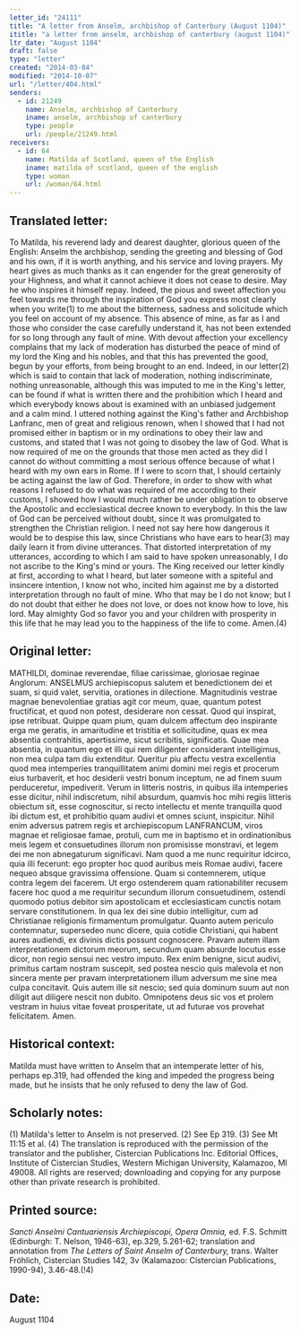```yaml
---
letter_id: "24111"
title: "A letter from Anselm, archbishop of Canterbury (August 1104)"
ititle: "a letter from anselm, archbishop of canterbury (august 1104)"
ltr_date: "August 1104"
draft: false
type: "letter"
created: "2014-03-04"
modified: "2014-10-07"
url: "/letter/404.html"
senders:
  - id: 21249
    name: Anselm, archbishop of Canterbury
    iname: anselm, archbishop of canterbury
    type: people
    url: /people/21249.html
receivers:
  - id: 64
    name: Matilda of Scotland, queen of the English
    iname: matilda of scotland, queen of the english
    type: woman
    url: /woman/64.html
---
```

<h2> Translated letter:</h2>To Matilda, his reverend lady and dearest daughter, glorious queen of the English: Anselm the archbishop, sending the greeting and blessing of God and his own, if it is worth anything, and his service and loving prayers.
My heart gives as much thanks as it can engender for the great generosity of your Highness, and what it cannot achieve it does not cease to desire. May he who inspires it himself repay. Indeed, the pious and sweet affection you feel towards me through the inspiration of God you express most clearly when you write(1) to me about the bitterness, sadness and solicitude which you feel on account of my absence. This absence of mine, as far as I and those who consider the case carefully understand it, has not been extended for so long through any fault of mine.
With devout affection your excellency complains that my lack of moderation has disturbed the peace of mind of my lord the King and his nobles, and that this has prevented the good, begun by your efforts, from being brought to an end. Indeed, in our letter(2) which is said to contain that lack of moderation, nothing indiscriminate, nothing unreasonable, although this was imputed to me in the King's letter, can be found if what is written there and the prohibition which I heard and which everybody knows about is examined with an unbiased judgement and a calm mind. I uttered nothing against the King's father and Archbishop Lanfranc, men of great and religious renown, when I showed that I had not promised either in baptism or in my ordinations to obey their law and customs, and stated that I was not going to disobey the law of God. What is now required of me on the grounds that those men acted as they did I cannot do without committing a most serious offence because of what I heard with my own ears in Rome. If I were to scorn that, I should certainly be acting against the law of God. Therefore, in order to show with what reasons I refused to do what was required of me according to their customs, I showed how I would much rather be under obligation to observe the Apostolic and ecclesiastical decree known to everybody. In this the law of God can be perceived without doubt, since it was promulgated to strengthen the Christian religion. I need not say here how dangerous it would be to despise this law, since Christians who have ears to hear(3) may daily learn it from divine utterances.
That distorted interpretation of my utterances, according to which I am said to have spoken unreasonably, I do not ascribe to the King's mind or yours. The King received our letter kindly at first, according to what I heard, but later someone with a spiteful and insincere intention, I know not who, incited him against me by a distorted interpretation through no fault of mine. Who that may be I do not know; but I do not doubt that either he does not love, or does not know how to love, his lord.
May almighty God so favor you and your children with prosperity in this life that he may lead you to the happiness of the life to come. Amen.(4)
<h2 class="mt-4"> Original letter:</h2>MATHILDI, dominae reverendae, filiae carissimae, gloriosae reginae Anglorum: ANSELMUS archiepiscopus salutem et benedictionem dei et suam, si quid valet, servitia, orationes in dilectione.
Magnitudinis vestrae magnae benevolentiae gratias agit cor meum, quae, quantum potest fructificat, et quod non potest, desiderare non cessat. Quod qui inspirat, ipse retribuat. Quippe quam pium, quam dulcem affectum deo inspirante erga me geratis, in amaritudine et tristitia et sollicitudine, quas ex mea absentia contrahitis, apertissime, sicut scribitis, significatis. Quae mea absentia, in quantum ego et illi qui rem diligenter considerant intelligimus, non mea culpa tam diu extenditur.
Queritur piu affectu vestra excellentia quod mea intemperies tranquillitatem animi domini mei regis et procerum eius turbaverit, et hoc desiderii vestri bonum inceptum, ne ad finem suum perduceretur, impediverit. Verum in litteris nostris, in quibus illa intemperies esse dicitur, nihil indiscretum, nihil absurdum, quamvis hoc mihi regiis litteris obiectum sit, esse cognoscitur, si recto intellectu et mente tranquilla quod ibi dictum est, et prohibitio quam audivi et omnes sciunt, inspicitur. Nihil enim adversus patrem regis et archiepiscopum LANFRANCUM, viros magnae et religiosae famae, protuli, cum me in baptismo et in ordinationibus meis legem et consuetudines illorum non promisisse monstravi, et legem dei me non abnegaturum significavi. Nam quod a me nunc requiritur idcirco, quia illi fecerunt: ego propter hoc quod auribus meis Romae audivi, facere nequeo absque gravissima offensione.  Quam si contemnerem, utique contra legem dei facerem. Ut ergo ostenderem quam rationabiliter recusem facere hoc quod a me requiritur secundum illorum consuetudinem, ostendi quomodo potius debitor sim apostolicam et ecclesiasticam cunctis notam servare constitutionem. In qua lex dei sine dubio intelligitur, cum ad Christianae religionis firmamentum promulgatur. Quanto autem periculo contemnatur, supersedeo nunc dicere, quia cotidie Christiani, qui habent aures audiendi, ex divinis dictis possunt cognoscere.
Pravam autem illam interpretationem dictorum meorum, secundum quam absurde locutus esse dicor, non regio sensui nec vestro imputo. Rex enim benigne, sicut audivi, primitus cartam nostram suscepit, sed postea nescio quis malevola et non sincera mente per pravam interpretationem illum adversum me sine mea culpa concitavit. Quis autem ille sit nescio; sed quia dominum suum aut non diligit aut diligere nescit non dubito.
Omnipotens deus sic vos et prolem vestram in huius vitae foveat prosperitate, ut ad futurae vos provehat felicitatem. Amen.
<h2 class="mt-4"> Historical context:</h2>Matilda must have written to Anselm that an intemperate letter of his, perhaps ep.319, had offended the king and impeded the progress being made, but he insists that he only refused to deny the law of God.
<h2 class="mt-4"> Scholarly notes:</h2>(1) Matilda's letter to Anselm is not preserved. 
(2) See Ep 319. 
(3) See Mt 11:15 et al.
(4) The translation is reproduced with the permission of the translator and the publisher, Cistercian Publications Inc. Editorial Offices, Institute of Cistercian Studies, Western Michigan University, Kalamazoo, MI 49008.  All rights are reserved; downloading and copying for any purpose other than private research is prohibited.
<h2 class="mt-4"> Printed source:</h2><p><em>Sancti Anselmi Cantuariensis Archiepiscopi, Opera Omnia,</em> ed. F.S. Schmitt (Edinburgh: T. Nelson, 1946-63), ep.329, 5.261-62; translation and annotation from <em>The Letters of Saint Anselm of Canterbury,</em> trans. Walter Fröhlich, Cistercian Studies 142, 3v (Kalamazoo: Cistercian Publications, 1990-94), 3.46-48.(!4)</p><h2 class="mt-4"> Date:</h2>August 1104